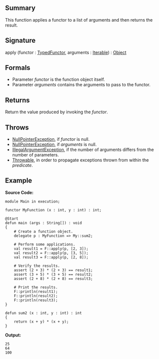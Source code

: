 ## Summary

This function applies a functor to a list of arguments and then returns the result.

## Signature

apply (functor : [TypedFunctor](https://mackenzie-high.github.io/autumn/javadoc/autumn/lang/TypedFunctor.html), arguments : [Iterable](https://docs.oracle.com/javase/7/docs/api/java/lang/Iterable.html)) : [Object](https://docs.oracle.com/javase/7/docs/api/java/lang/Object.html)

## Formals

+ Parameter <i>functor</i> is the function object itself.
+ Parameter <i>arguments</i> contains the arguments to pass to the functor.

## Returns

Return the value produced by invoking the <i>functor</i>.

## Throws

+ [NullPointerException](https://docs.oracle.com/javase/7/docs/api/java/lang/NullPointerException.html), if <i>functor</i> is null.
+ [NullPointerException](https://docs.oracle.com/javase/7/docs/api/java/lang/NullPointerException.html), if <i>arguments</i> is null.
+ [IllegalArgumentException](https://docs.oracle.com/javase/7/docs/api/java/lang/IllegalArgumentException.html), if the number of arguments differs from the number of parameters.
+ [Throwable](https://docs.oracle.com/javase/7/docs/api/java/lang/Throwable.html), in order to propagate exceptions thrown from within the <i>predicate</i>.

## Example

**Source Code:**

```plain
module Main in execution;

functor MyFunction (x : int, y : int) : int;

@Start
defun main (args : String[]) : void
{
    # Create a function object. 
    delegate p : MyFunction => My::sum2;

    # Perform some applications. 
    val result1 = F::apply(p, [2, 3]);
    val result2 = F::apply(p, [3, 5]);
    val result3 = F::apply(p, [2, 8]);

    # Verify the results. 
    assert (2 + 3) * (2 + 3) == result1;
    assert (3 + 5) * (3 + 5) == result2;
    assert (2 + 8) * (2 + 8) == result3;

    # Print the results.
    F::println(result1);
    F::println(result2);
    F::println(result3);
}

defun sum2 (x : int, y : int) : int
{
    return (x + y) * (x + y);
}
```

**Output:**

```plain
25
64
100
```

